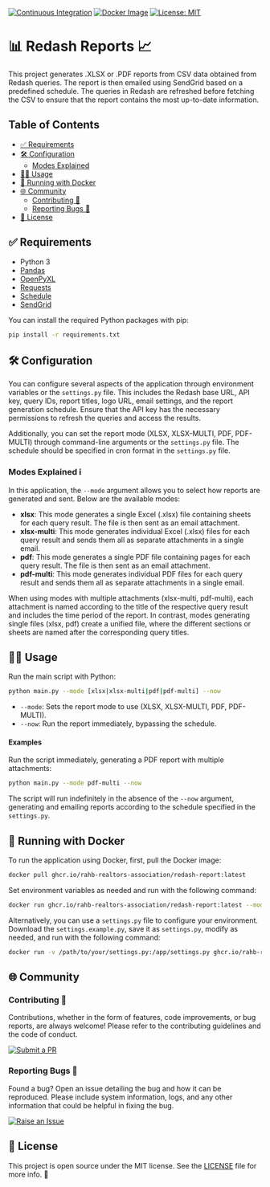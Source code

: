 [![Continuous Integration](https://github.com/RAHB-REALTORS-Association/redash-report/actions/workflows/python-app.yml/badge.svg)](https://github.com/RAHB-REALTORS-Association/redash-report/actions/workflows/python-app.yml)
[![Docker Image](https://github.com/RAHB-REALTORS-Association/redash-report/actions/workflows/docker-image.yml/badge.svg)](https://github.com/RAHB-REALTORS-Association/redash-report/actions/workflows/docker-image.yml)
[![License: MIT](https://img.shields.io/badge/License-MIT-yellow.svg)](https://opensource.org/licenses/MIT)

# 📊 Redash Reports 📈

This project generates .XLSX or .PDF reports from CSV data obtained from Redash queries. The report is then emailed using SendGrid based on a predefined schedule. The queries in Redash are refreshed before fetching the CSV to ensure that the report contains the most up-to-date information.

## Table of Contents
- [✅ Requirements](#-requirements)
- [🛠️ Configuration](#-configuration)
  - [Modes Explained](#modes-explained-)
- [🧑‍💻 Usage](#-usage)
- [🐳 Running with Docker](#-running-with-docker)
- [🌐 Community](#-community)
  - [Contributing 👥](#contributing-)
  - [Reporting Bugs 🐛](#reporting-bugs-)
- [📄 License](#-license)

## ✅ Requirements

- Python 3
- [Pandas](https://pandas.pydata.org/)
- [OpenPyXL](https://openpyxl.readthedocs.io/en/stable/)
- [Requests](https://docs.python-requests.org/en/latest/)
- [Schedule](https://schedule.readthedocs.io/en/stable/)
- [SendGrid](https://sendgrid.com/)

You can install the required Python packages with pip:

```bash
pip install -r requirements.txt
```

## 🛠️ Configuration
You can configure several aspects of the application through environment variables or the `settings.py` file. This includes the Redash base URL, API key, query IDs, report titles, logo URL, email settings, and the report generation schedule. Ensure that the API key has the necessary permissions to refresh the queries and access the results.

Additionally, you can set the report mode (XLSX, XLSX-MULTI, PDF, PDF-MULTI) through command-line arguments or the `settings.py` file. The schedule should be specified in cron format in the `settings.py` file.

### Modes Explained ℹ️
In this application, the `--mode` argument allows you to select how reports are generated and sent. Below are the available modes:

- **xlsx**: This mode generates a single Excel (.xlsx) file containing sheets for each query result. The file is then sent as an email attachment.
- **xlsx-multi**: This mode generates individual Excel (.xlsx) files for each query result and sends them all as separate attachments in a single email.
- **pdf**: This mode generates a single PDF file containing pages for each query result. The file is then sent as an email attachment.
- **pdf-multi**: This mode generates individual PDF files for each query result and sends them all as separate attachments in a single email.

When using modes with multiple attachments (xlsx-multi, pdf-multi), each attachment is named according to the title of the respective query result and includes the time period of the report. In contrast, modes generating single files (xlsx, pdf) create a unified file, where the different sections or sheets are named after the corresponding query titles.

## 🧑‍💻 Usage
Run the main script with Python:

```bash
python main.py --mode [xlsx|xlsx-multi|pdf|pdf-multi] --now
```

- `--mode`: Sets the report mode to use (XLSX, XLSX-MULTI, PDF, PDF-MULTI).
- `--now`: Run the report immediately, bypassing the schedule.

#### Examples
Run the script immediately, generating a PDF report with multiple attachments:

```bash
python main.py --mode pdf-multi --now
```

The script will run indefinitely in the absence of the `--now` argument, generating and emailing reports according to the schedule specified in the `settings.py`.

## 🐳 Running with Docker
To run the application using Docker, first, pull the Docker image:

```bash
docker pull ghcr.io/rahb-realtors-association/redash-report:latest
```

Set environment variables as needed and run with the following command:

```bash
docker run ghcr.io/rahb-realtors-association/redash-report:latest --mode [xlsx|xlsx-multi|pdf|pdf-multi] --now
```

Alternatively, you can use a `settings.py` file to configure your environment. Download the `settings.example.py`, save it as `settings.py`, modify as needed, and run with the following command:

```bash
docker run -v /path/to/your/settings.py:/app/settings.py ghcr.io/rahb-realtors-association/redash-report:latest --mode [xlsx|xlsx-multi|pdf|pdf-multi] --now
```

## 🌐 Community

### Contributing 👥

Contributions, whether in the form of features, code improvements, or bug reports, are always welcome! Please refer to the contributing guidelines and the code of conduct.

[![Submit a PR](https://img.shields.io/badge/Submit_a_PR-GitHub-%23060606?style=for-the-badge&logo=github&logoColor=fff)](https://github.com/RAHB-REALTORS-Association/redash-report/compare)

### Reporting Bugs 🐛

Found a bug? Open an issue detailing the bug and how it can be reproduced. Please include system information, logs, and any other information that could be helpful in fixing the bug.

[![Raise an Issue](https://img.shields.io/badge/Raise_an_Issue-GitHub-%23060606?style=for-the-badge&logo=github&logoColor=fff)](https://github.com/RAHB-REALTORS-Association/redash-report/issues/new/choose)

## 📄 License
This project is open source under the MIT license. See the [LICENSE](LICENSE) file for more info. 📜